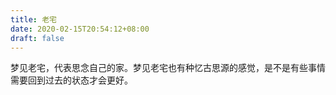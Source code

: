 ```yaml
---
title: 老宅
date: 2020-02-15T20:54:12+08:00
draft: false
---
```


梦见老宅，代表思念自己的家。梦见老宅也有种忆古思源的感觉，是不是有些事情需要回到过去的状态才会更好。